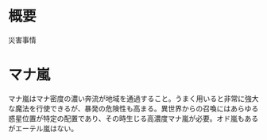 # 概要
災害事情

# マナ嵐
マナ嵐はマナ密度の濃い奔流が地域を通過すること。うまく用いると非常に強大な魔法を行使できるが、暴発の危険性も高まる。異世界からの召喚にはあらゆる惑星位置が特定の配置であり、その時生じる高濃度マナ嵐が必要。オド嵐もあるがエーテル嵐はない。
